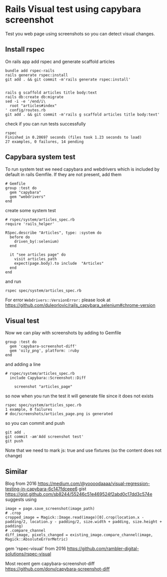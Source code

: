 # Rails Visual test using capybara screenshot

Test you web page using screenshots so you can detect visual changes.

## Install rspec

On rails app add rspec and generate scaffold articles

```
bundle add rspec-rails
rails generate rspec:install
git add . && git commit -m'rails generate rspec:install'


rails g scaffold articles title body:text
rails db:create db:migrate
sed -i -e '/end/i\
  root "articles#index"
' config/routes.rb
git add . && git commit -m'rails g scaffold articles title body:text'
```

check if you can run tests successfully
```
rspec
Finished in 0.20697 seconds (files took 1.23 seconds to load)
27 examples, 0 failures, 14 pending
```

## Capybara system test

To run system test we need capybara and webdrivers which is included by default
in rails Gemfile. If they are not present, add them
```
# Gemfile
group :test do
  gem "capybara"
  gem "webdrivers"
end
```
create some system test
```
# rspec/system/articles_spec.rb
require 'rails_helper'

RSpec.describe "Articles", type: :system do
  before do
    driven_by(:selenium)
  end

  it "see articles page" do
    visit articles_path
    expect(page.body).to include  "Articles"
  end
end
```

and run

```
rspec spec/system/articles_spec.rb
```

For error `Webdrivers::VersionError:` please look at
https://github.com/duleorlovic/rails_capybara_selenium#chrome-version

## Visual test

Now we can play with screenshots by adding to Gemfile

```
group :test do
  gem 'capybara-screenshot-diff'
  gem 'oily_png', platform: :ruby
end
```

and adding a line
```
# rspec/system/articles_spec.rb
  include Capybara::Screenshot::Diff

    screenshot "articles_page"
```

so now when you run the test it will generate file since it does not exists

```
rspec spec/system/articles_spec.rb
1 example, 0 failures
# doc/screenshots/articles_page.png is generated
```

so you can commit and push
```
git add .
git commit -am'Add screenshot test'
git push
```

Note that we need to mark js: true and use fixtures (so the content does not
change)

## Similar

Blog from 2016 https://medium.com/@yoooodaaaa/visual-regression-testing-in-capybara-6c147fdceee6
gist https://gist.github.com/sb8244/55246c51e469524f2abd0c17dd3c574e
suggests using
```
image = page.save_screenshot(image_path)
# .crop
cropped_image = Magick::Image.read(image)[0].crop(location.x - padding/2, location.y - padding/2, size.width + padding, size.height + padding)
# .compare_channel
diff_image, pixels_changed = existing_image.compare_channel(image, Magick::AbsoluteErrorMetric)
```

gem 'rspec-visual' from 2016 https://github.com/rambler-digital-solutions/rspec-visual

Most recent gem capybara-screenshot-diff https://github.com/donv/capybara-screenshot-diff

